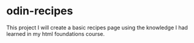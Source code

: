 # odin-recipes
This project I will create a basic recipes page using the knowledge I had learned in my html foundations course.